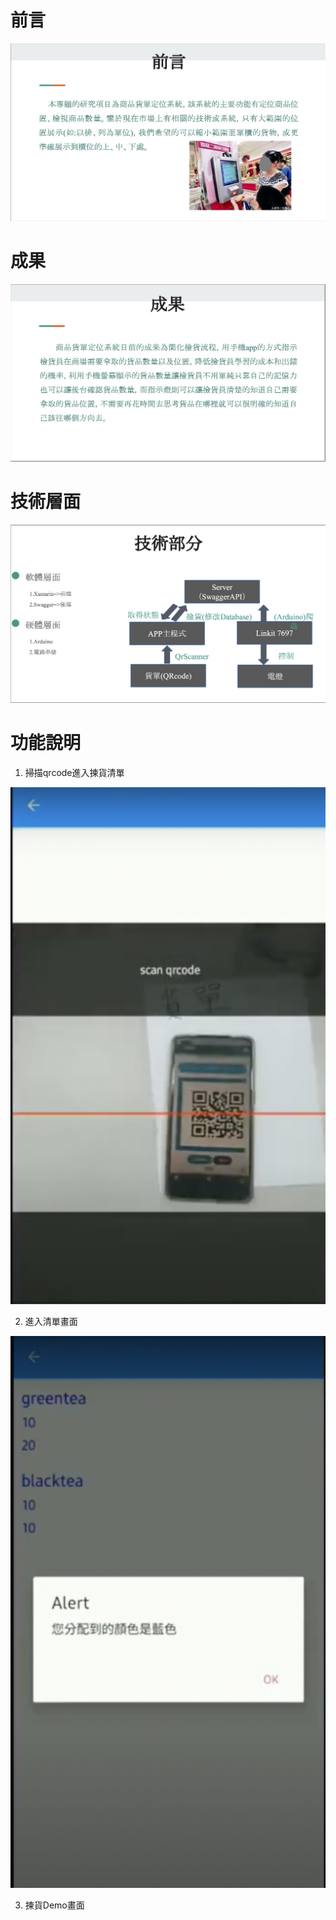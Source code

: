 # 前言
![image](./img/1.png)
# 成果
![image](./img/2.png)
# 技術層面
![image](./img/3.png)
# 功能說明
1. 掃描qrcode進入揀貨清單

![image](./img/4.png)

2. 進入清單畫面

![image](./img/5.png)

3. 揀貨Demo畫面
